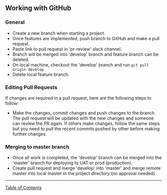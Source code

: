 ## Working with GitHub

### General
- Create a new branch when starting a project.
- Once features are implemented, push branch to GitHub and make a pull request.
- Paste link to pull request in 'pr-review' slack channel.
- Branch will be merged into 'develop' branch and feature branch can be deleted.
- On local machine, checkout the 'develop' branch and run `git pull	origin develop`
- Delete local feature branch.

### Editing Pull Requests
If changes are required in a pull request, here are the following steps to follow:
- Make the changes, commit changes and push changes to the branch. The pull request will be updated with the new changes and someone can review the PR again.
If others make changes, follow the same steps but you need to pull the recent commits pushed by other before making further changes.

### Merging to master branch
- Once all work is completed, the 'develop' branch can be merged into the 'master' branch for deploying to UAT or prod (production).
- Create pull request and merge 'develop' into 'master' and merge remote master into local master in the project directory (no approval needed)

***
[Table of Contents](../README.md)